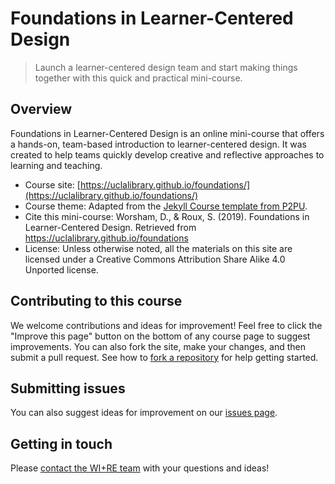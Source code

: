 # Foundations in Learner-Centered Design

> Launch a learner-centered design team and start making things together with this quick and practical mini-course.

## Overview

Foundations in Learner-Centered Design is an online mini-course that offers a hands-on, team-based introduction to learner-centered design. It was created to help teams quickly develop creative and reflective approaches to learning and teaching.

* Course site: [https://uclalibrary.github.io/foundations/](https://uclalibrary.github.io/foundations/)
* Course theme: Adapted from the [Jekyll Course template from P2PU](http://github.com/p2pu/jekyll-course-template).
* Cite this mini-course: Worsham, D., & Roux, S. (2019). Foundations in Learner-Centered Design. Retrieved from https://uclalibrary.github.io/foundations
* License: Unless otherwise noted, all the materials on this site are licensed under a Creative Commons Attribution Share Alike 4.0 Unported license. 

## Contributing to this course

We welcome contributions and ideas for improvement! Feel free to click the "Improve this page" button on the bottom of any course page to suggest improvements. You can also fork the site, make your changes, and then submit a pull request. See how to [fork a repository](https://help.github.com/en/articles/fork-a-repo) for help getting started.

## Submitting issues

You can also suggest ideas for improvement on our [issues page](https://github.com/UCLALibrary/foundations/issues).

## Getting in touch

Please [contact the WI+RE team](https://uclalibrary.github.io/research-tips/contact/) with your questions and ideas!
